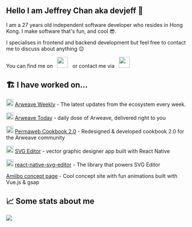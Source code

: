 ## Hello I am Jeffrey Chan aka devjeff 👋

I am a 27 years old independent software developer who resides in Hong Kong. I make software that's fun, and cool 😎.

I specialises in frontend and backend development but feel free to contact me to discuss about anything 😉

You can find me on &nbsp; [<img src="https://img.icons8.com/?size=256&id=yoQabS8l0qpr&format=png" width="30"/>](https://twitter.com/DevJeffHK) &nbsp; or contact me via &nbsp; <a href="mailto:jeffrey@devjeff.info"> <img src="https://img.icons8.com/fluent/48/000000/gmail.png" width="30"/> </a>

## 🏗️ I have worked on...

<img src="https://devjeff.info/arweave.svg" width="20"> [Arweave Weekly](https://arweavehub.com/weekly) - The latest updates from the ecosystem every week.

<img src="https://devjeff.info/arweave.svg" width="20"> [Arweave Today](https://arweavehub.com/today) - daily dose of Arweave, delivered right to you

<img src="https://devjeff.info/arweave.svg" width="20"> [Permaweb Cookbook 2.0](https://cookbook.arweave.dev/) - Redesigned & developed cookbook 2.0 for the Arweave community

<img src="https://devjeff.info/images/svg-editor-logo.png" width="20"> [SVG Editor](https://thumbnaillab.app) - vector graphic designer app built with React Native

<img src="https://devjeff.info/github-logo.svg" width="20"> [react-native-svg-editor](https://github.com/DevChanQ/react-native-svg-editor) - The library that powers SVG Editor

[Amiibo concept page](https://devjeff.info/amiibo?name=ken) - Cool concept site with fun animations built with Vue.js & gsap

## 📈 Some stats about me

<img src="https://myreadme.vercel.app/api/embed/DevChanQ?panels=toprepositories,toplanguages,commitgraph" />
